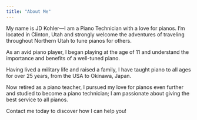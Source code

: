 ```yaml
---
title: "About Me"
---
```


My name is JD Kohler—I am a Piano Technician with a love for pianos. I’m located in Clinton, Utah and strongly welcome the adventures of traveling throughout Northern Utah to tune pianos for others.

As an avid piano player, I began playing at the age of 11 and understand the importance and benefits of a well-tuned piano.

Having lived a military life and raised a family, I have taught piano to all ages for over 25 years, from the USA to Okinawa, Japan.

Now retired as a piano teacher, I pursued my love for pianos even further and studied to become a piano technician; I am passionate about giving the best service to all pianos.

Contact me today to discover how I can help you!
    